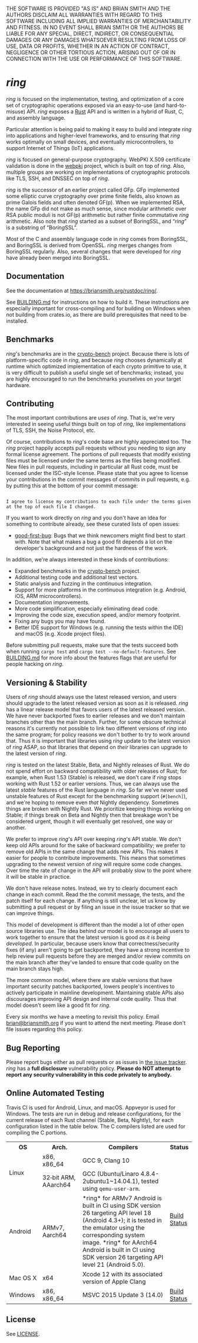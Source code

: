 THE SOFTWARE IS PROVIDED "AS IS" AND BRIAN SMITH AND THE AUTHORS DISCLAIM
ALL WARRANTIES WITH REGARD TO THIS SOFTWARE INCLUDING ALL IMPLIED WARRANTIES
OF MERCHANTABILITY AND FITNESS. IN NO EVENT SHALL BRIAN SMITH OR THE AUTHORS
BE LIABLE FOR ANY SPECIAL, DIRECT, INDIRECT, OR CONSEQUENTIAL DAMAGES OR ANY
DAMAGES WHATSOEVER RESULTING FROM LOSS OF USE, DATA OR PROFITS, WHETHER IN
AN ACTION OF CONTRACT, NEGLIGENCE OR OTHER TORTIOUS ACTION, ARISING OUT OF
OR IN CONNECTION WITH THE USE OR PERFORMANCE OF THIS SOFTWARE.



*ring*
======

*ring* is focused on the implementation, testing, and optimization of a core
set of cryptographic operations exposed via an easy-to-use (and hard-to-misuse)
API. *ring* exposes a [Rust](https://www.rust-lang.org/) API and is written in
a hybrid of Rust, C, and assembly language.

Particular attention is being paid to making it easy to build and integrate
*ring* into applications and higher-level frameworks, and to ensuring that
*ring* works optimally on small devices, and eventually microcontrollers, to
support Internet of Things (IoT) applications.

*ring* is focused on general-purpose cryptography. WebPKI X.509 certificate
validation is done in the [webpki](https://github.com/briansmith/webpki)
project, which is built on top of *ring*. Also, multiple groups are working on
implementations of cryptographic protocols like TLS, SSH, and DNSSEC on top of
*ring*.

*ring* is the successor of an earlier project called GFp. GFp implemented some
elliptic curve cryptography over prime finite fields, also known as prime
Galois fields and often denoted GF(p). When we implemented RSA, the name GFp
did not make as much sense, since modular arithmetic over RSA public moduli is
not GF(p) arithmetic but rather finite commutative *ring* arithmetic. Also note
that *ring* started as a subset of BoringSSL, and “*ring*” is a substring of
“Bo*ring*SSL”.

Most of the C and assembly language code in *ring* comes from BoringSSL, and
BoringSSL is derived from OpenSSL. *ring* merges changes from BoringSSL
regularly. Also, several changes that were developed for *ring* have already
been merged into BoringSSL.




Documentation
-------------

See the documentation at
https://briansmith.org/rustdoc/ring/.

See [BUILDING.md](BUILDING.md) for instructions on how to build it. These
instructions are especially important for cross-compiling and for building on
Windows when not building from crates.io, as there are build prerequisites that
need to be installed.



Benchmarks
----------

*ring*'s benchmarks are in the
[crypto-bench](https://github.com/briansmith/crypto-bench) project. Because
there is lots of platform-specific code in *ring*, and because *ring* chooses
dynamically at runtime which optimized implementation of each crypto primitive
to use, it is very difficult to publish a useful single set of benchmarks;
instead, you are highly encouraged to run the benchmarks yourselves on your
target hardware.




Contributing
------------

The most important contributions are *uses* of *ring*. That is, we're very
interested in seeing useful things built on top of *ring*, like implementations
of TLS, SSH, the Noise Protocol, etc.

Of course, contributions to *ring*'s code base are highly appreciated too.
The *ring* project happily accepts pull requests without you needing to sign
any formal license agreement. The portions of pull requests that modify
existing files must be licensed under the same terms as the files being
modified. New files in pull requests, including in particular all Rust code,
must be licensed under the ISC-style license. Please state that you agree to
license your contributions in the commit messages of commits in pull requests,
e.g. by putting this at the bottom of your commit message:

```

I agree to license my contributions to each file under the terms given
at the top of each file I changed.
```


If
you want to work directly on *ring* and you don't have an idea for something to
contribute already, see these curated lists of open issues:

* [good-first-bug](https://github.com/briansmith/ring/labels/good-first-bug):
  Bugs that we think newcomers might find best to start with. Note that what
  makes a bug a good fit depends a lot on the developer's background and not
  just the hardness of the work.

In addition, we're always interested in these kinds of contributions:

* Expanded benchmarks in the
  [crypto-bench](https://github.com/briansmith/crypto-bench) project.
* Additional testing code and additional test vectors.
* Static analysis and fuzzing in the continuous integration.
* Support for more platforms in the continuous integration (e.g. Android, iOS,
  ARM microcontrollers).
* Documentation improvements.
* More code simplification, especially eliminating dead code.
* Improving the code size, execution speed, and/or memory footprint.
* Fixing any bugs you may have found.
* Better IDE support for Windows (e.g. running the tests within the IDE) and
  macOS (e.g. Xcode project files).

Before submitting pull requests, make sure that the tests succeed both when
running `cargo test` and `cargo test --no-default-features`. See
[BUILDING.md](BUILDING.md) for more info about the features flags that are
useful for people hacking on *ring*.



Versioning & Stability
----------------------

Users of *ring* should always use the latest released version, and users
should upgrade to the latest released version as soon as it is released.
*ring* has a linear release model that favors users of the latest released
version. We have never backported fixes to earlier releases and we don't
maintain branches other than the main branch. Further, for some obscure
technical reasons it's currently not possible to link two different versions
of *ring* into the same program; for policy reasons we don't bother to try
to work around that. Thus it is important that libraries using *ring* update
to the latest version of *ring* ASAP, so that libraries that depend on
*their* libraries can upgrade to the latest version of *ring*.

*ring* is tested on the latest Stable, Beta, and Nightly releases of Rust.
We do not spend effort on backward compatibility with older releases of
Rust; for example, when Rust 1.53 (Stable) is released, we don't care if
*ring* stops working with Rust 1.52 or earlier versions. Thus, we can
always use the latest *stable* features of the Rust language in *ring*.
So far we've never used unstable features of Rust except for the benchmarking
support (`#[bench]`), and we're hoping to remove even *that* Nightly
dependency. Sometimes things are broken with Nightly Rust. We prioritize
keeping things working on Stable; if things break on Beta and Nightly then
that breakage won't be considered urgent, though it will eventually get
resolved, one way or another.

We prefer to improve *ring*'s API over keeping *ring*'s API stable. We
don't keep old APIs around for the sake of backward compatibility; we prefer
to remove old APIs in the same change that adds new APIs. This makes it
easier for people to contribute improvements. This means that sometimes
upgrading to the newest version of *ring* will require some code changes. Over
time the rate of change in the API will probably slow to the point where it
will be stable in practice.

We don't have release notes. Instead, we try to clearly document each change
in each commit. Read the the commit message, the tests, and the patch itself
for each change. If anything is still unclear, let us know by submitting a pull
request or by filing an issue in the issue tracker so that we can improve
things.

This model of development is different than the model a lot of other open
source libraries use. The idea behind *our* model is to encourage all users to
work together to ensure that the latest version is good *as it is being
developed*. In particular, because users know that correctness/security fixes
(if any) aren't going to get backported, they have a strong incentive to help
review pull requests before they are merged and/or review commits on the main
branch after they've landed to ensure that code quality on the main branch
stays high.

The more common model, where there are stable versions that have important
security patches backported, lowers people's incentives to actively participate
in mainline development. Maintaining stable APIs also discourages improving
API design and internal code quality. Thus that model doesn't seem like a good
fit for *ring*.

Every six months we have a meeting to revisit this policy. Email
[brian@briansmith.org](mailto:brian@briansmith.org) if you want to attend
the next meeting. Please don't file issues regarding this policy.



Bug Reporting
-------------

Please report bugs either as pull requests or as issues in [the issue
tracker](https://github.com/briansmith/ring/issues). *ring* has a
**full disclosure** vulnerability policy. **Please do NOT attempt to report
any security vulnerability in this code privately to anybody.**



Online Automated Testing
------------------------

Travis CI is used for Android, Linux, and macOS. Appveyor is used for Windows.
The tests are run in debug and release configurations, for the current release
of each Rust channel (Stable, Beta, Nightly), for each configuration listed in
the table below. The C compilers listed are used for compiling the C portions.

<table>
<tr><th>OS</th><th>Arch.</th><th>Compilers</th><th>Status</th>
<tr><td rowspan=2>Linux</td>
    <td>x86, x86_64</td>
    <td>GCC 9, Clang 10</td>
    <td rowspan=4><a href=https://travis-ci.org/briansmith/ring/branches>Build Status</a></td>
</tr>
<tr><td>32&#8209;bit&nbsp;ARM, AAarch64</td>
    <td>GCC (Ubuntu/Linaro 4.8.4-2ubuntu1~14.04.1), tested using
        <code>qemu-user-arm</code>.</td>
</tr>
<tr><td>Android</td>
    <td>ARMv7, Aarch64</td>
    <td>*ring* for ARMv7 Android is built in CI using SDK version 26 targeting
        API level 18 (Android 4.3+); it is tested in the emulator using the
        corresponding system image. *ring* for AArch64 Android is built in CI
        using SDK version 26 targeting API level 21 (Android 5.0).</td>
</tr>
<tr><td>Mac&nbsp;OS&nbsp;X</td>
    <td>x64</td>
    <td>Xcode 12 with its associated version of Apple Clang</td>
</tr>
<tr><td>Windows</td>
    <td>x86, x86_64</td>
    <td>MSVC 2015 Update 3 (14.0)</td>
    <td><a href=https://ci.appveyor.com/project/briansmith/ring/branch/main>Build Status</a></td>
</tr>
</table>



License
-------

See [LICENSE](LICENSE).
